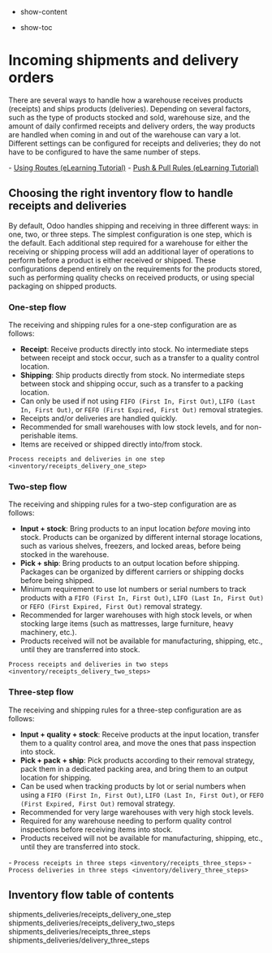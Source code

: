   - show-content

  - show-toc

# Incoming shipments and delivery orders

There are several ways to handle how a warehouse receives products
(receipts) and ships products (deliveries). Depending on several
factors, such as the type of products stocked and sold, warehouse size,
and the amount of daily confirmed receipts and delivery orders, the way
products are handled when coming in and out of the warehouse can vary a
lot. Different settings can be configured for receipts and deliveries;
they do not have to be configured to have the same number of steps.

<div class="seealso">

\- [Using Routes (eLearning
Tutorial)](https://www.odoo.com/slides/slide/using-routes-1018) - [Push
& Pull Rules (eLearning
Tutorial)](https://www.odoo.com/slides/slide/push-pull-rules-1024)

</div>

## Choosing the right inventory flow to handle receipts and deliveries

By default, Odoo handles shipping and receiving in three different ways:
in one, two, or three steps. The simplest configuration is one step,
which is the default. Each additional step required for a warehouse for
either the receiving or shipping process will add an additional layer of
operations to perform before a product is either received or shipped.
These configurations depend entirely on the requirements for the
products stored, such as performing quality checks on received products,
or using special packaging on shipped products.

### One-step flow

The receiving and shipping rules for a one-step configuration are as
follows:

  - **Receipt**: Receive products directly into stock. No intermediate
    steps between receipt and stock occur, such as a transfer to a
    quality control location.
  - **Shipping**: Ship products directly from stock. No intermediate
    steps between stock and shipping occur, such as a transfer to a
    packing location.
  - Can only be used if not using `FIFO (First In, First Out)`, `LIFO
    (Last In, First
    Out)`, or `FEFO (First Expired, First Out)` removal strategies.
  - Receipts and/or deliveries are handled quickly.
  - Recommended for small warehouses with low stock levels, and for
    non-perishable items.
  - Items are received or shipped directly into/from stock.

<div class="seealso">

`Process receipts and deliveries in one step
<inventory/receipts_delivery_one_step>`

</div>

### Two-step flow

The receiving and shipping rules for a two-step configuration are as
follows:

  - **Input + stock**: Bring products to an input location *before*
    moving into stock. Products can be organized by different internal
    storage locations, such as various shelves, freezers, and locked
    areas, before being stocked in the warehouse.
  - **Pick + ship**: Bring products to an output location before
    shipping. Packages can be organized by different carriers or
    shipping docks before being shipped.
  - Minimum requirement to use lot numbers or serial numbers to track
    products with a `FIFO (First In, First Out)`, `LIFO (Last In, First
    Out)` or `FEFO (First Expired, First Out)` removal strategy.
  - Recommended for larger warehouses with high stock levels, or when
    stocking large items (such as mattresses, large furniture, heavy
    machinery, etc.).
  - Products received will not be available for manufacturing, shipping,
    etc., until they are transferred into stock.

<div class="seealso">

`Process receipts and deliveries in two steps
<inventory/receipts_delivery_two_steps>`

</div>

### Three-step flow

The receiving and shipping rules for a three-step configuration are as
follows:

  - **Input + quality + stock**: Receive products at the input location,
    transfer them to a quality control area, and move the ones that pass
    inspection into stock.
  - **Pick + pack + ship**: Pick products according to their removal
    strategy, pack them in a dedicated packing area, and bring them to
    an output location for shipping.
  - Can be used when tracking products by lot or serial numbers when
    using a `FIFO (First In,
    First Out)`, `LIFO (Last In, First Out)`, or `FEFO (First Expired,
    First Out)` removal strategy.
  - Recommended for very large warehouses with very high stock levels.
  - Required for any warehouse needing to perform quality control
    inspections before receiving items into stock.
  - Products received will not be available for manufacturing, shipping,
    etc., until they are transferred into stock.

<div class="seealso">

\- `Process receipts in three steps <inventory/receipts_three_steps>` -
`Process deliveries in three steps <inventory/delivery_three_steps>`

</div>

## Inventory flow table of contents

<div id="inventory_flow_toc" class="toctree" data-titlesonly="" data-glob="">

shipments\_deliveries/receipts\_delivery\_one\_step
shipments\_deliveries/receipts\_delivery\_two\_steps
shipments\_deliveries/receipts\_three\_steps
shipments\_deliveries/delivery\_three\_steps

</div>
